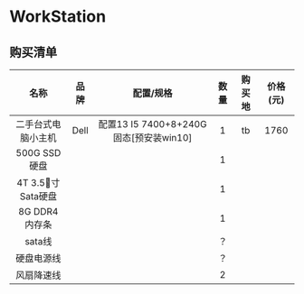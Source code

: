 # WorkStation

## 购买清单
| 名称 | 品牌 | 配置/规格 | 数量 | 购买地 | 价格(元) |
| :---: | :---: | :---: | :---: | :---: | :---: |
| 二手台式电脑小主机 | Dell |  配置13 I5 7400+8+240G固态[预安装win10] | 1 | tb | 1760 |  
| 500G SSD硬盘 | | | 1 | | |
| 4T 3.5寸 Sata硬盘 | | | 1 | | |
| 8G DDR4 内存条 | | | 1 | | |
| sata线 | | | ？ | | |
| 硬盘电源线 | | | ？ | | |
| 风扇降速线 | | | 2 | | |